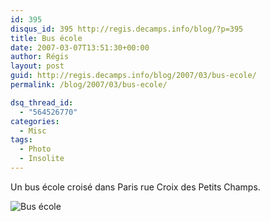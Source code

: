 ```yaml
---
id: 395
disqus_id: 395 http://regis.decamps.info/blog/?p=395
title: Bus école
date: 2007-03-07T13:51:30+00:00
author: Régis
layout: post
guid: http://regis.decamps.info/blog/2007/03/bus-ecole/
permalink: /blog/2007/03/bus-ecole/

dsq_thread_id:
  - "564526770"
categories:
  - Misc
tags:
  - Photo
  - Insolite
---
```

Un bus école croisé dans Paris rue Croix des Petits Champs.
   
![Bus école](http://farm1.static.flickr.com/175/417452709_8b341e59c9_m.jpg)   
